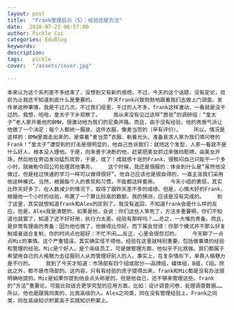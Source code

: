 ```yaml
---
layout: post  
title:  "Frank管理启示（5）：经验还是方法"
date:  2010-07-22 06:57:00
author: Pickle Cai  
categories: EduBlog  
keywords: 
description:   
tags:	pickle   
cover:  "/assets/cover.jpg"  

---
```


    本来认为这个系列差不多结束了，没想到又有新的感想。不过，今天的这个话题，没有定论，目前为止我还不知道到底什么是重要的。    昨天frank兴致勃勃地跟着我们去做上门调查。发传单这种事情，我是干过几次，不过我们组里，干过的人不多，frank这样激动，一看就是没干过的。我想，哈哈，皇太子下乡视察了。    我从来没有见过这样“嚣张”的调研组：“皇太子”老人家开着他的BMW，很激动地为我们的尼桑开路。而且，由于没有经验，他的贵族气派让他做了一个决定：每个人都统一服装，这件衣服，像麦当劳的（早有评价）。    所以，情况是这样的：BMW里面走出来的，是穿着“麦当劳”衣服、剃着光头、准备哀求人家为我们填问卷的Frank！“皇太子”遭受到的打击是很明显的，他自己告诉我们：就他这个发型，人家一看就不是什么好人，根本没人理他。于是，向来善于决断的他，赶紧把美女抓过来做挡箭牌，由美女开场，然后他在旁边发动猛烈攻势，于是，成了！成就感十足的Frank，很郁闷自己只能干一个多小时，就被勒令回公司处理其他事务。    这个时候，我还是很服的：体会到什么是“虽然他没做过，但是经过快速的学习一样可以做得很好”。他自己应该也是很自得的，一直主张我们采用他这种模式。当然，根据每个人的表现和习惯，不能都这样套用。    今天小组的表现，其实比昨天好多了。在人数减少的情况下，取得了跟昨天差不多的成绩。但是，心情大好的Frank，根据他一个小时的经验，布置了一个算比较高的数额。我的猜测，应该是没有完成的。    到了这里，其实就想知道frank和Alex的区别了。我没有返回，不知道frank会是什么样的反应。但是，Alex我是清楚的，如果是他，会说：你们这些人笨死了，方法多重要啊，你们不知道也就罢了，知道了还不好好用，执行力太差。经验有那样吗？……总之，一大堆的责备。而且，是非常有理由的责备：因为他也做了，他做得比你好。而下属会觉得：你那个模式并不那么好复制或者适合复制，你的时间点也挺好：不忙不闲……反正，心里会很怨怼的。    今天聊了一点点Mic的事情。这个严重错误，其实确实怪不得他，经验在这里就特别重要，包括做事情的经验和管理的经验。Mic是个好人，是个高级员工，可是做管理方面，他似乎不比我强。我们都属于希望用自己的人格魅力去征服别人从而管理好别人的人。事实上，在复杂情形下，单靠人格魅力是不行的。    我到了今天才知道：市场部有四个组成部分——品牌组，媒体组，B组，C组。除此之外，都不是市场部的。这内容，只有有经验的虎子提得出来，frank和Mic都是没有办法很明确地提的。Mic是如果你提到他会点头称是的，但是他自己，还不够来管理这些。frank的“方法”重要论，可能比较适合更学究型的应用方面，比如：设计调查问卷，处理调查数据……所以，他也是跟我同类的，比我高级的人。Alex之同类，同在没有管理经验上。Frank之同类，同在高级知识积累高于实践知识积累上。				

		    
